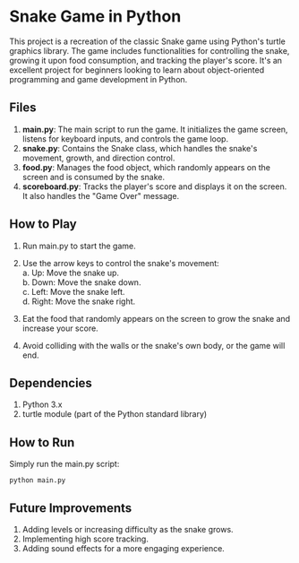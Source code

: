 # Snake Game in Python

This project is a recreation of the classic Snake game using Python's turtle graphics library. The game includes functionalities for controlling the snake, growing it upon food consumption, and tracking the player's score. It's an excellent project for beginners looking to learn about object-oriented programming and game development in Python.

## Files

1. <b>main.py</b>: The main script to run the game. It initializes the game screen, listens for keyboard inputs, and controls the game loop.
2. <b>snake.py</b>: Contains the Snake class, which handles the snake's movement, growth, and direction control.
3. <b>food.py</b>: Manages the food object, which randomly appears on the screen and is consumed by the snake.
4. <b>scoreboard.py</b>: Tracks the player's score and displays it on the screen. It also handles the "Game Over" message.

## How to Play

1. Run main.py to start the game.
   
2. Use the arrow keys to control the snake's movement:<br>
     a. Up: Move the snake up.<br>
     b. Down: Move the snake down.<br>
     c. Left: Move the snake left.<br>
     d. Right: Move the snake right.
   
3. Eat the food that randomly appears on the screen to grow the snake and increase your score.
4. Avoid colliding with the walls or the snake's own body, or the game will end.
   
## Dependencies

1. Python 3.x
2. turtle module (part of the Python standard library)
   
## How to Run

Simply run the main.py script:

```
python main.py
```

## Future Improvements

1. Adding levels or increasing difficulty as the snake grows.
2. Implementing high score tracking.
3. Adding sound effects for a more engaging experience.
